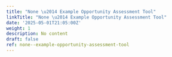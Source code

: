 ```yaml
---
title: "None \u2014 Example Opportunity Assessment Tool"
linkTitle: "None \u2014 Example Opportunity Assessment Tool"
date: '2025-05-01T21:05:00Z'
weight: 1
description: No content
draft: false
ref: none--example-opportunity-assessment-tool
---
```


